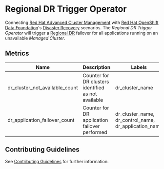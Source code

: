 # Regional DR Trigger Operator

Connecting [Red Hat Advanced Cluster Management][acm] with [Red Hat OpenShift Data Foundation][odf]'s
[Disaster Recovery][dr] scenarios. The _Regional DR Trigger Operator_ will trigger a [Regional DR][regional] failover
for all applications running on an unavailable _Managed Cluster_.

## Metrics

| Name                           | Description                                         | Labels                                                |
|--------------------------------|-----------------------------------------------------|-------------------------------------------------------|
| dr_cluster_not_available_count | Counter for DR clusters identified as not available | dr_cluster_name                                       |
| dr_application_failover_count  | Counter for DR application failover performed       | dr_cluster_name, dr_control_name, dr_application_name |

## Contributing Guidelines

See [Contributing Guidelines](.github/CONTRIBUTING.md) for further information.

<!--LINKS-->
[acm]: https://www.redhat.com/en/technologies/management/advanced-cluster-management
[odf]: https://access.redhat.com/documentation/en-us/red_hat_openshift_data_foundation/4.14
[dr]: https://access.redhat.com/documentation/en-us/red_hat_openshift_data_foundation/4.14/html/configuring_openshift_data_foundation_disaster_recovery_for_openshift_workloads/index
[regional]: https://access.redhat.com/documentation/en-us/red_hat_openshift_data_foundation/4.14/html/configuring_openshift_data_foundation_disaster_recovery_for_openshift_workloads/rdr-solution
